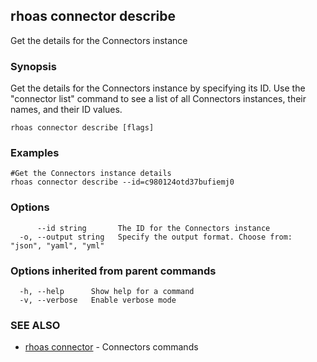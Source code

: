 ## rhoas connector describe

Get the details for the Connectors instance

### Synopsis

Get the details for the Connectors instance by specifying its ID. Use the "connector list" command to see a list of all Connectors instances, their names, and their ID values.

```
rhoas connector describe [flags]
```

### Examples

```
#Get the Connectors instance details
rhoas connector describe --id=c980124otd37bufiemj0

```

### Options

```
      --id string       The ID for the Connectors instance
  -o, --output string   Specify the output format. Choose from: "json", "yaml", "yml"
```

### Options inherited from parent commands

```
  -h, --help      Show help for a command
  -v, --verbose   Enable verbose mode
```

### SEE ALSO

* [rhoas connector](rhoas_connector.md)	 - Connectors commands


